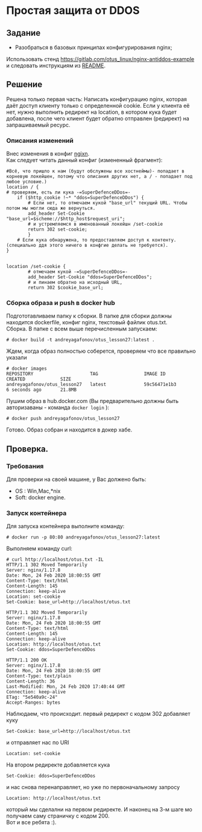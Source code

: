 # Простая защита от DDOS

## Задание

- Разобраться в базовых принципах конфигурирования nginx;

Использовать стенд https://gitlab.com/otus_linux/nginx-antiddos-example и следовать инструкциям из [README](nginx-antiddos-example/README.md).

## Решение
Решена только первая часть:
Написать конфигурацию nginx, которая даёт доступ клиенту только с определенной cookie. Если у клиента её нет, нужно выполнить редирект на location, в котором кука будет добавлена, после чего клиент будет обратно отправлен (редирект) на запрашиваемый ресурс.

### Описания изменений
Внес изменения в конфиг [ngixn](nginx-antiddos-example/nginx.conf).<br>
Как следует читать данный конфиг (измененный фрагмент):

```
#Всё, что пришло к нам (будут обслужены все хостнеймы)- попадает в корневую локейшен, потому что описания других нет, а / - попадает под любое условие.)
location / {
# проверяем, есть ли кука -=SuperDefenceDDos=-
    if ($http_cookie !~* "ddos=SuperDefenceDDos") {
        # Если нет, то отмечаем кукой "base_url" текущий URL. Чтобы потом мы могли сюда же вернуться.
        add_header Set-Cookie "base_url=$scheme://$http_host$request_uri";
        # и устремляемся в именованный локейшн /set-cookie
        return 302 set-cookie;
        }
    # Если кука обнаружена, то предоставляем доступ к контенту. (специально ддя этого ничего в конфгие делать не требуется).
}


location /set-cookie {
        # отмечаем кукой -=SuperDefenceDDos=-
        add_header Set-Cookie "ddos=SuperDefenceDDos";
        # и пинаем обратно на исходный URL,
        return 302 $cookie_base_url;
```
### Сборка образа и push в docker hub
Подгототавливаем папку к сборки. В папке для сборки должны находится dockerfile, конфиг nginx, текстовый файлик otus.txt. <br>
Сборка. В папке с всем выше перечисленным запускаем:
```
# docker build -t andreyagafonov/otus_lesson27:latest .
```
Ждем, когда образ полностью соберется, проверяем что все правильно указали

```
# docker images
REPOSITORY                     TAG                 IMAGE ID            CREATED             SIZE
andreyagafonov/otus_lesson27   latest              59c56471e1b3        6 seconds ago       21.8MB
```

Пушим образ в hub.docker.com (Вы предварительно должны быть авторизаваны - команда ```docker login``` ):

```
# docker push andreyagafonov/otus_lesson27
```
Готово. Образ собран и находится в докер хабе.

## Проверка.
### Требования
Для проверки на своей машине, у Вас должено быть:
- OS : Win,Mac,*nix
- Soft: docker engine.
### Запуск контейнера
Для запуска контейнера выполните команду:
```
# docker run -p 80:80 andreyagafonov/otus_lesson27:latest
```
Выполняем команду curl:
```
# curl http://localhost/otus.txt -IL
HTTP/1.1 302 Moved Temporarily
Server: nginx/1.17.8
Date: Mon, 24 Feb 2020 18:00:55 GMT
Content-Type: text/html
Content-Length: 145
Connection: keep-alive
Location: set-cookie
Set-Cookie: base_url=http://localhost/otus.txt

HTTP/1.1 302 Moved Temporarily
Server: nginx/1.17.8
Date: Mon, 24 Feb 2020 18:00:55 GMT
Content-Type: text/html
Content-Length: 145
Connection: keep-alive
Location: http://localhost/otus.txt
Set-Cookie: ddos=SuperDefenceDDos

HTTP/1.1 200 OK
Server: nginx/1.17.8
Date: Mon, 24 Feb 2020 18:00:55 GMT
Content-Type: text/plain
Content-Length: 36
Last-Modified: Mon, 24 Feb 2020 17:40:44 GMT
Connection: keep-alive
ETag: "5e540a9c-24"
Accept-Ranges: bytes
```
Наблюдаем, что происходит. первый редирект с кодом 302 добавляет куку
```
Set-Cookie: base_url=http://localhost/otus.txt
```
и отправляет нас по URI
```
Location: set-cookie
```
На втором редиректе добавляется кука
```
Set-Cookie: ddos=SuperDefenceDDos
```
и  нас снова перенаправляет, но уже по первоначальному запросу
```
Location: http://localhost/otus.txt
```
 который мы сделални на первом редиректе. И наконец на 3-м шаге мо получаем саму страничку с кодом 200. <br>
Вот и все ребята :).
